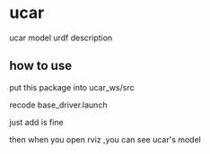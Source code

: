 # ucar
ucar model urdf description

## how to use
put this package into ucar_ws/src

recode base_driver.launch

just add  <include file="$(find ucar_description)/launch/model.launch.xml" /> is fine

then when you open rviz ,you can see ucar's model
